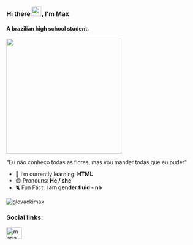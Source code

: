 ### Hi there <img height = "25" src = "https://media.tenor.com/SNL9_xhZl9oAAAAi/waving-hand-joypixels.gif">, I'm Max
#### A brazilian high school student.
<img height = "300" src = https://i.ytimg.com/vi/SQJrYw1QvSQ/maxresdefault.jpg>

"Eu não conheço todas as flores, mas vou mandar todas que eu puder"

- 🌱 I’m currently learning: **HTML**
- 😄 Pronouns: **He / she**
- 🐈 Fun Fact: **I am gender fluid - nb**

<p><img align="center" src="https://github-readme-stats.vercel.app/api/top-langs?username=glovackimax&show_icons=true&locale=en&layout=compact" alt="glovackimax" /></p>

<h3 align="left">Social links:</h3>
<p align="left">
<a href="https://instagram.com/maria.glovacki" target="blank"><img align="center" src="https://raw.githubusercontent.com/rahuldkjain/github-profile-readme-generator/master/src/images/icons/Social/instagram.svg" alt="maria.glovacki" height="30" width="40" /></a>
</p>



